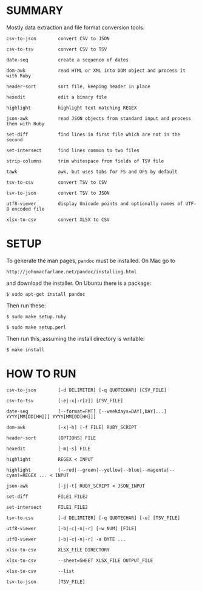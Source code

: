 
# SUMMARY

Mostly data extraction and file format conversion tools.

    csv-to-json        convert CSV to JSON

    csv-to-tsv         convert CSV to TSV

    date-seq           create a sequence of dates

    dom-awk            read HTML or XML into DOM object and process it with Ruby

    header-sort        sort file, keeping header in place

    hexedit            edit a binary file

    highlight          highlight text matching REGEX

    json-awk           read JSON objects from standard input and process them with Ruby

    set-diff           find lines in first file which are not in the second

    set-intersect      find lines common to two files
    
    strip-columns      trim whitespace from fields of TSV file
    
    tawk               awk, but uses tabs for FS and OFS by default

    tsv-to-csv         convert TSV to CSV

    tsv-to-json        convert TSV to JSON

    utf8-viewer        display Unicode points and optionally names of UTF-8 encoded file
    
    xlsx-to-csv        convert XLSX to CSV

# SETUP

To generate the man pages, `pandoc` must be installed.  On Mac go to

    http://johnmacfarlane.net/pandoc/installing.html

and download the installer.  On Ubuntu there is a package:

    $ sudo apt-get install pandoc

Then run these:

    $ sudo make setup.ruby

    $ sudo make setup.perl

Then run this, assuming the install directory is writable:

    $ make install

# HOW TO RUN

    csv-to-json        [-d DELIMITER] [-q QUOTECHAR] [CSV_FILE]
    
    csv-to-tsv         [-e|-x|-r[z]] [CSV_FILE]

    date-seq           [--format=FMT] [--weekdays=DAY[,DAY]...] YYYY[MM[DD[HH]]] YYYY[MM[DD[HH]]]

    dom-awk            [-x|-h] [-f FILE] RUBY_SCRIPT

    header-sort        [OPTIONS] FILE

    hexedit            [-m|-s] FILE

    highlight          REGEX < INPUT
    
    highlight          (--red|--green|--yellow|--blue|--magenta|--cyan)=REGEX ... < INPUT

    json-awk           [-j|-t] RUBY_SCRIPT < JSON_INPUT

    set-diff           FILE1 FILE2

    set-intersect      FILE1 FILE2

    tsv-to-csv         [-d DELIMITER] [-q QUOTECHAR] [-u] [TSV_FILE]

    utf8-viewer        [-b|-c|-n|-r] [-w NUM] [FILE]

    utf8-viewer        [-b|-c|-n|-r] -a BYTE ...

    xlsx-to-csv        XLSX_FILE DIRECTORY

    xlsx-to-csv        --sheet=SHEET XLSX_FILE OUTPUT_FILE
    
    xlsx-to-csv        --list

    tsv-to-json        [TSV_FILE]
